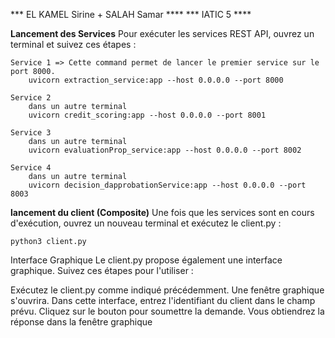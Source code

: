 *** EL KAMEL Sirine + SALAH Samar ****
*** IATIC 5 ****

**Lancement des Services**
Pour exécuter les services REST API, ouvrez un terminal et suivez ces étapes :

    Service 1 => Cette command permet de lancer le premier service sur le port 8000.
        uvicorn extraction_service:app --host 0.0.0.0 --port 8000

    Service 2
        dans un autre terminal 
        uvicorn credit_scoring:app --host 0.0.0.0 --port 8001

    Service 3
        dans un autre terminal 
        uvicorn evaluationProp_service:app --host 0.0.0.0 --port 8002

    Service 4
        dans un autre terminal
        uvicorn decision_dapprobationService:app --host 0.0.0.0 --port 8003

**lancement du client (Composite)**
Une fois que les services sont en cours d'exécution, ouvrez un nouveau terminal et exécutez le client.py :

    python3 client.py

Interface Graphique
Le client.py propose également une interface graphique. Suivez ces étapes pour l'utiliser :

Exécutez le client.py comme indiqué précédemment.
Une fenêtre graphique s'ouvrira.
Dans cette interface, entrez l'identifiant du client dans le champ prévu.
Cliquez sur le bouton pour soumettre la demande.
Vous obtiendrez la réponse dans la fenêtre graphique
